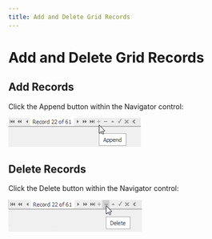 ```yaml
---
title: Add and Delete Grid Records
---
```

# Add and Delete Grid Records
## Add Records
Click the Append button within the Navigator control:

![EU_XtraGrid_Navigator_AppendButton](../../../images/Img7458.png)

## Delete Records
Click the Delete button within the Navigator control:

![EU_XtraGrid_Navigator_DeleteButton](../../../images/Img7459.png)